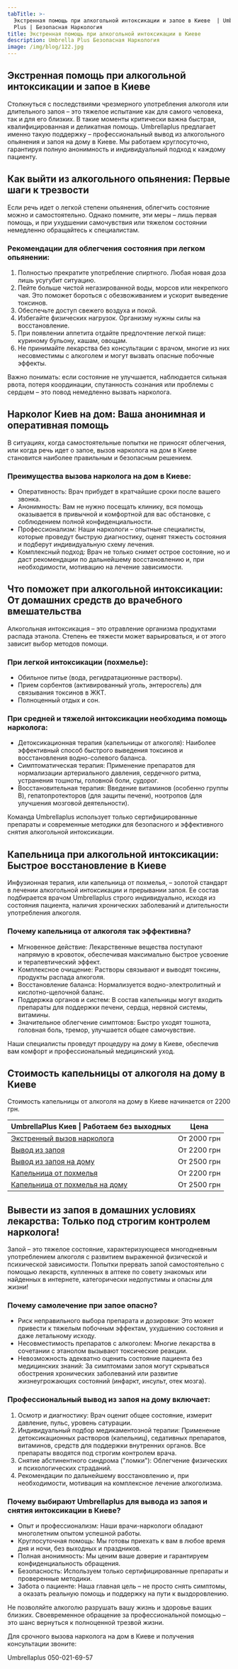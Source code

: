 ```yaml
---
tabTitle: >-
  Экстренная помощь при алкогольной интоксикации и запое в Киеве  | Umbrella
  Plus | Безопасная Наркология
title: Экстренная помощь при алкогольной интоксикации в Киеве
description: Umbrella Plus Безопасная Наркология
image: /img/blog/122.jpg
---
```


## Экстренная помощь при алкогольной интоксикации и запое в Киеве

Столкнуться с последствиями чрезмерного употребления алкоголя или длительного запоя – это тяжелое испытание как для самого человека, так и для его близких. В такие моменты критически важна быстрая, квалифицированная и деликатная помощь. Umbrellaplus предлагает именно такую поддержку – профессиональный вывод из алкогольного опьянения и запоя на дому в Киеве. Мы работаем круглосуточно, гарантируя полную анонимность и индивидуальный подход к каждому пациенту.

## Как выйти из алкогольного опьянения: Первые шаги к трезвости

Если речь идет о легкой степени опьянения, облегчить состояние можно и самостоятельно. Однако помните, эти меры – лишь первая помощь, и при ухудшении самочувствия или тяжелом состоянии немедленно обращайтесь к специалистам.

### Рекомендации для облегчения состояния при легком опьянении:

1. Полностью прекратите употребление спиртного. Любая новая доза лишь усугубит ситуацию.
2. Пейте больше чистой негазированной воды, морсов или некрепкого чая. Это поможет бороться с обезвоживанием и ускорит выведение токсинов.
3. Обеспечьте доступ свежего воздуха и покой.
4. Избегайте физических нагрузок. Организму нужны силы на восстановление.
5. При появлении аппетита отдайте предпочтение легкой пище: куриному бульону, кашам, овощам.
6. Не принимайте лекарства без консультации с врачом, многие из них несовместимы с алкоголем и могут вызвать опасные побочные эффекты.

Важно понимать: если состояние не улучшается, наблюдается сильная рвота, потеря координации, спутанность сознания или проблемы с сердцем – это повод немедленно вызвать нарколога.

## Нарколог Киев на дом: Ваша анонимная и оперативная помощь

В ситуациях, когда самостоятельные попытки не приносят облегчения, или когда речь идет о запое, вызов нарколога на дом в Киеве становится наиболее правильным и безопасным решением.

### Преимущества вызова нарколога на дом в Киеве:

* Оперативность: Врач прибудет в кратчайшие сроки после вашего звонка.
* Анонимность: Вам не нужно посещать клинику, вся помощь оказывается в привычной и комфортной для вас обстановке, с соблюдением полной конфиденциальности.
* Профессионализм: Наши наркологи – опытные специалисты, которые проведут быструю диагностику, оценят тяжесть состояния и подберут индивидуальную схему лечения.
* Комплексный подход: Врач не только снимет острое состояние, но и даст рекомендации по дальнейшему восстановлению и, при необходимости, мотивацию на лечение зависимости.

## Что поможет при алкогольной интоксикации: От домашних средств до врачебного вмешательства

Алкогольная интоксикация – это отравление организма продуктами распада этанола. Степень ее тяжести может варьироваться, и от этого зависит выбор методов помощи.

### При легкой интоксикации (похмелье):

* Обильное питье (вода, регидратационные растворы).
* Прием сорбентов (активированный уголь, энтеросгель) для связывания токсинов в ЖКТ.
* Полноценный отдых и сон.

### При средней и тяжелой интоксикации необходима помощь нарколога:

* Детоксикационная терапия (капельницы от алкоголя): Наиболее эффективный способ быстрого выведения токсинов и восстановления водно-солевого баланса.
* Симптоматическая терапия: Применение препаратов для нормализации артериального давления, сердечного ритма, устранения тошноты, головной боли, судорог.
* Восстановительная терапия: Введение витаминов (особенно группы B), гепатопротекторов (для защиты печени), ноотропов (для улучшения мозговой деятельности).

Команда Umbrellaplus использует только сертифицированные препараты и современные методики для безопасного и эффективного снятия алкогольной интоксикации.

## Капельница при алкогольной интоксикации: Быстрое восстановление в Киеве

Инфузионная терапия, или капельница от похмелья, – золотой стандарт в лечении алкогольной интоксикации и прерывании запоя. Ее состав подбирается врачом Umbrellaplus строго индивидуально, исходя из состояния пациента, наличия хронических заболеваний и длительности употребления алкоголя.

### Почему капельница от алкоголя так эффективна?

* Мгновенное действие: Лекарственные вещества поступают напрямую в кровоток, обеспечивая максимально быстрое усвоение и терапевтический эффект.
* Комплексное очищение: Растворы связывают и выводят токсины, продукты распада алкоголя.
* Восстановление баланса: Нормализуется водно-электролитный и кислотно-щелочной баланс.
* Поддержка органов и систем: В состав капельницы могут входить препараты для поддержки печени, сердца, нервной системы, витамины.
* Значительное облегчение симптомов: Быстро уходят тошнота, головная боль, тремор, улучшается общее самочувствие.

Наши специалисты проведут процедуру на дому в Киеве, обеспечив вам комфорт и профессиональный медицинский уход.

## Стоимость капельницы от алкоголя на дому в Киеве

Стоимость капельницы от алкоголя на дому в Киеве начинается от 2200 грн.

| UmbrellaPlus Киев \| Работаем без выходных                                                              | Цена        |
| ------------------------------------------------------------------------------------------------------- | ----------- |
| [Экстренный вызов нарколога](https://umbrella-plus.com.ua/blog/narcolog-na-dom-kiev/)                   | От 2000 грн |
| [Вывод из запоя](https://umbrella-plus.com.ua/kiev/vivod-iz-zapoia-kiev/)                               | От 2200 грн |
| [Вывод из запоя на дому](https://umbrella-plus.com.ua/kiev/vivod-iz-zapoia-na-domy-kiev/)               | От 2500 грн |
| [Капельница от похмелья](https://umbrella-plus.com.ua/kiev/kapelnica_ot_alkogola_kiev/)                 | От 2200 грн |
| [Капельница от похмелья на дому](https://umbrella-plus.com.ua/kiev/kapelnica_ot_alkogola_na_domy_kiev/) | От 2500 грн |

## Вывести из запоя в домашних условиях лекарства: Только под строгим контролем нарколога!

Запой – это тяжелое состояние, характеризующееся многодневным употреблением алкоголя с развитием выраженной физической и психической зависимости. Попытки прервать запой самостоятельно с помощью лекарств, купленных в аптеке по совету знакомых или найденных в интернете, категорически недопустимы и опасны для жизни!

### Почему самолечение при запое опасно?

* Риск неправильного выбора препарата и дозировки: Это может привести к тяжелым побочным эффектам, ухудшению состояния и даже летальному исходу.
* Несовместимость препаратов с алкоголем: Многие лекарства в сочетании с этанолом вызывают токсические реакции.
* Невозможность адекватно оценить состояние пациента без медицинских знаний: За симптомами запоя могут скрываться обострения хронических заболеваний или развитие жизнеугрожающих состояний (инфаркт, инсульт, отек мозга).

### Профессиональный вывод из запоя на дому включает:

1. Осмотр и диагностику: Врач оценит общее состояние, измерит давление, пульс, уровень сатурации.
2. Индивидуальный подбор медикаментозной терапии: Применение детоксикационных растворов (капельниц), седативных препаратов, витаминов, средств для поддержки внутренних органов. Все препараты вводятся под строгим контролем врача.
3. Снятие абстинентного синдрома ("ломки"): Облегчение физических и психологических страданий.
4. Рекомендации по дальнейшему восстановлению и, при необходимости, мотивация на комплексное лечение алкоголизма.

### Почему выбирают Umbrellaplus для вывода из запоя и снятия интоксикации в Киеве?

* Опыт и профессионализм: Наши врачи-наркологи обладают многолетним опытом успешной работы.
* Круглосуточная помощь: Мы готовы приехать к вам в любое время дня и ночи, без выходных и праздников.
* Полная анонимность: Мы ценим ваше доверие и гарантируем конфиденциальность обращения.
* Безопасность: Используем только сертифицированные препараты и проверенные методики.
* Забота о пациенте: Наша главная цель – не просто снять симптомы, а оказать реальную помощь и поддержку на пути к выздоровлению.

Не позволяйте алкоголю разрушать вашу жизнь и здоровье ваших близких. Своевременное обращение за профессиональной помощью – это шанс вернуться к полноценной трезвой жизни.

Для срочного вызова нарколога на дом в Киеве и получения консультации звоните:

Umbrellaplus 050-021-69-57
